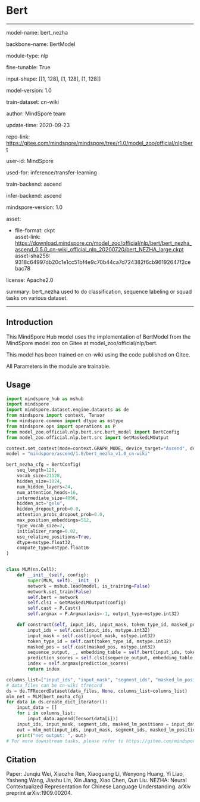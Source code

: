 # Bert

---

model-name: bert_nezha

backbone-name: BertModel

module-type: nlp

fine-tunable: True

input-shape: [[1, 128], [1, 128], [1, 128]]

model-version: 1.0

train-dataset: cn-wiki

author: MindSpore team

update-time: 2020-09-23

repo-link: <https://gitee.com/mindspore/mindspore/tree/r1.0/model_zoo/official/nlp/bert>

user-id: MindSpore

used-for: inference/transfer-learning

train-backend: ascend

infer-backend: ascend

mindspore-version: 1.0

asset:

  -
    file-format: ckpt  
    asset-link: <https://download.mindspore.cn/model_zoo/official/nlp/bert/bert_nezha_ascend_0.5.0_cn-wiki_official_nlp_20200720/bert_NEZHA_large.ckpt>  
    asset-sha256: 9318c64997db20c1e1cc51bf4e9c70b44ca7d724382f6cb96192647f2cebac78  

license: Apache2.0

summary: bert_nezha used to do classification, sequence labeling or squad tasks on various dataset.

---

## Introduction

This MindSpore Hub model uses the implementation of BertModel from the MindSpore model zoo on Gitee at model_zoo/official/nlp/bert.

This model has been trained on cn-wiki using the code published on Gitee.

All Parameters in the module are trainable.

## Usage

```python
import mindspore_hub as mshub
import mindspore
import mindspore.dataset.engine.datasets as de
from mindspore import context, Tensor
from mindspore.common import dtype as mstype
from mindspore.ops import operations as P
from model_zoo.official.nlp.bert.src.bert_model import BertConfig
from model_zoo.official.nlp.bert.src import GetMaskedLMOutput

context.set_context(mode=context.GRAPH_MODE, device_target="Ascend", device_id=0)
model = "mindspore/ascend/1.0/bert_nezha_v1.0_cn-wiki"

bert_nezha_cfg = BertConfig(
    seq_length=128,
    vocab_size=21128,
    hidden_size=1024,
    num_hidden_layers=24,
    num_attention_heads=16,
    intermediate_size=4096,
    hidden_act="gelu",
    hidden_dropout_prob=0.0,
    attention_probs_dropout_prob=0.0,
    max_position_embeddings=512,
    type_vocab_size=2,
    initializer_range=0.02,
    use_relative_positions=True,
    dtype=mstype.float32,
    compute_type=mstype.float16
)


class MLM(nn.Cell):
    def __init__(self, config):
        super(MLM, self).__init__()
        network = mshub.load(model, is_training=False)
        network.set_train(False)
        self.bert = network
        self.cls1 = GetMaskedLMOutput(config)
        self.cast = P.Cast()
        self.argmax = P.Argmax(axis=-1, output_type=mstype.int32)

    def construct(self, input_ids, input_mask, token_type_id, masked_pos):
        input_ids = self.cast(input_ids, mstype.int32)
        input_mask = self.cast(input_mask, mstype.int32)
        token_type_id = self.cast(token_type_id, mstype.int32)
        masked_pos = self.cast(masked_pos, mstype.int32)
        sequence_output, _, embedding_table = self.bert(input_ids, token_type_id, input_mask)
        prediction_scores = self.cls1(sequence_output, embedding_table, masked_pos)
        index = self.argmax(prediction_scores)
        return index

columns_list=["input_ids", "input_mask", "segment_ids", "masked_lm_positions"]
# data_files can be cn-wiki tfrecord
ds = de.TFRecordDataset(data_files, None, columns_list=columns_list)
mlm_net = MLM(bert_nezha_cfg)
for data in ds.create_dict_iterator():
    input_data = []
    for i in columns_list:
        input_data.append(Tensor(data[i]))
    input_ids, input_mask, segment_ids, masked_lm_positions = input_data
    out = mlm_net(input_ids, input_mask, segment_ids, masked_lm_positions)
    print("net output: ", out)
# For more downstream tasks, please refer to https://gitee.com/mindspore/mindspore/tree/master/model_zoo/official/nlp/bert
```

## Citation

Paper: Junqiu Wei, Xiaozhe Ren, Xiaoguang Li, Wenyong Huang, Yi Liao, Yasheng Wang, Jiashu Lin, Xin Jiang, Xiao Chen, Qun Liu. NEZHA: Neural Contextualized Representation for Chinese Language Understanding. arXiv preprint arXiv:1909.00204.
